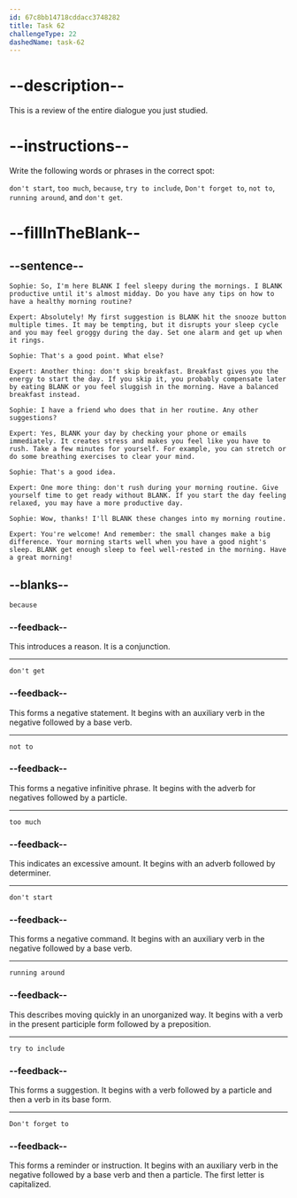 ```yaml
---
id: 67c8bb14718cddacc3748282
title: Task 62
challengeType: 22
dashedName: task-62
---
```


<!-- REVIEW -->

# --description--

This is a review of the entire dialogue you just studied.

# --instructions--

Write the following words or phrases in the correct spot:

`don't start`, `too much`, `because`, `try to include`, `Don't forget to`, `not to`, `running around`, and `don't get`.

# --fillInTheBlank--

## --sentence--

`Sophie: So, I'm here BLANK I feel sleepy during the mornings. I BLANK productive until it's almost midday. Do you have any tips on how to have a healthy morning routine?`

`Expert: Absolutely! My first suggestion is BLANK hit the snooze button multiple times. It may be tempting, but it disrupts your sleep cycle and you may feel groggy during the day. Set one alarm and get up when it rings.`

`Sophie: That's a good point. What else?`

`Expert: Another thing: don't skip breakfast. Breakfast gives you the energy to start the day. If you skip it, you probably compensate later by eating BLANK or you feel sluggish in the morning. Have a balanced breakfast instead.`

`Sophie: I have a friend who does that in her routine. Any other suggestions?`

`Expert: Yes, BLANK your day by checking your phone or emails immediately. It creates stress and makes you feel like you have to rush. Take a few minutes for yourself. For example, you can stretch or do some breathing exercises to clear your mind.`

`Sophie: That's a good idea.`

`Expert: One more thing: don't rush during your morning routine. Give yourself time to get ready without BLANK. If you start the day feeling relaxed, you may have a more productive day.`

`Sophie: Wow, thanks! I'll BLANK these changes into my morning routine.`

`Expert: You're welcome! And remember: the small changes make a big difference. Your morning starts well when you have a good night's sleep. BLANK get enough sleep to feel well-rested in the morning. Have a great morning!`

## --blanks--

`because`

### --feedback--

This introduces a reason. It is a conjunction.

---

`don't get`

### --feedback--

This forms a negative statement. It begins with an auxiliary verb in the negative followed by a base verb.

---

`not to`

### --feedback--

This forms a negative infinitive phrase. It begins with the adverb for negatives followed by a particle.

---

`too much`

### --feedback--

This indicates an excessive amount. It begins with an adverb followed by determiner.

---

`don't start`

### --feedback--

This forms a negative command. It begins with an auxiliary verb in the negative followed by a base verb.

---

`running around`

### --feedback--

This describes moving quickly in an unorganized way. It begins with a verb in the present participle form followed by a preposition.

---

`try to include`

### --feedback--

This forms a suggestion. It begins with a verb followed by a particle and then a verb in its base form.

---

`Don't forget to`

### --feedback--

This forms a reminder or instruction. It begins with an auxiliary verb in the negative followed by a base verb and then a particle. The first letter is capitalized.
